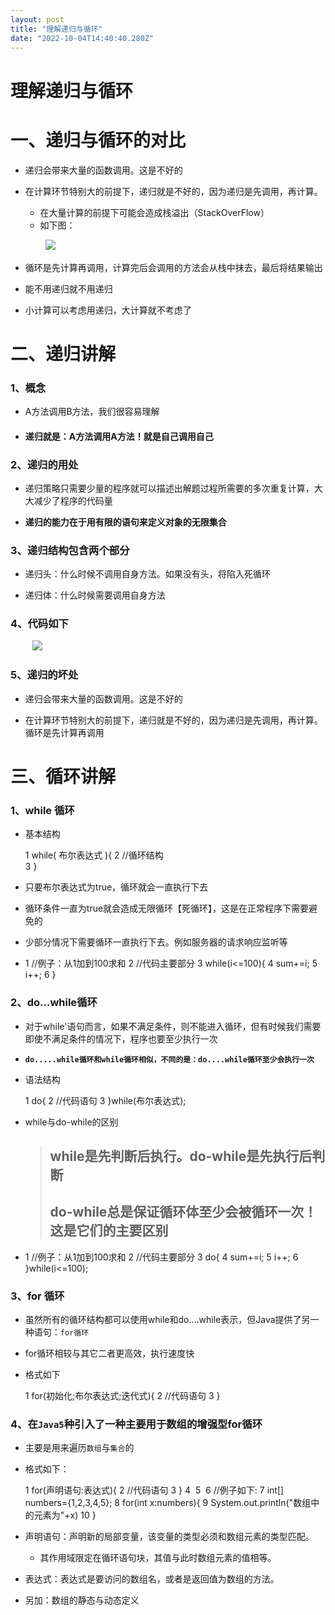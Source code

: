 ```yaml
---
layout: post
title: "理解递归与循环"
date: "2022-10-04T14:40:40.280Z"
---
```

理解递归与循环
=======

一、递归与循环的对比
==========

*   递归会带来大量的函数调用。这是不好的
    
*   在计算环节特别大的前提下，递归就是不好的，因为递归是先调用，再计算。
    
    *   在大量计算的前提下可能会造成栈溢出（StackOverFlow）
    *   如下图：

　　　　![](https://img2022.cnblogs.com/blog/2986556/202210/2986556-20221004205536927-1113745393.png)

*   循环是先计算再调用，计算完后会调用的方法会从栈中抹去，最后将结果输出
    
*   能不用递归就不用递归
*   小计算可以考虑用递归，大计算就不考虑了

二、递归讲解
======

### 1、概念

*   A方法调用B方法，我们很容易理解
    
*   #### 递归就是：A方法调用A方法！就是自己调用自己
    

### 2、递归的用处

*   递归策略只需要少量的程序就可以描述出解题过程所需要的多次重复计算，大大减少了程序的代码量
    
*   **递归的能力在于用有限的语句来定义对象的无限集合**
    

### 3、递归结构包含两个部分

*   递归头：什么时候不调用自身方法。如果没有头，将陷入死循环
    
*   递归体：什么时候需要调用自身方法
    

### 4、代码如下

         ![](https://img2022.cnblogs.com/blog/2986556/202210/2986556-20221004203645244-679691665.png)

### 5、递归的坏处

*   递归会带来大量的函数调用。这是不好的
    
*   在计算环节特别大的前提下，递归就是不好的，因为递归是先调用，再计算。循环是先计算再调用
    

三、循环讲解
======

### 1、while 循环

*   基本结构
    
    1 while( 布尔表达式 ){ 
    2     //循环结构  
    3 }
    
*   只要布尔表达式为true，循环就会一直执行下去
    
*   循环条件一直为true就会造成无限循环【死循环】，这是在正常程序下需要避免的
    
*   少部分情况下需要循环一直执行下去。例如服务器的请求响应监听等
    
*   1  //例子：从1加到100求和
    2  //代码主要部分
    3  while(i<=100){
    4     sum+=i;
    5     i++;
    6  }
    

### 2、do...while循环

*   对于while'语句而言，如果不满足条件，则不能进入循环，但有时候我们需要即使不满足条件的情况下，程序也要至少执行一次
    
*   **`do.....while循环和while循环相似，不同的是：do....while循环至少会执行一次`**
    
*   语法结构
    
    1  do{
    2      //代码语句
    3  }while(布尔表达式);
    
*   while与do-while的区别
    
    > **while是先判断后执行。do-while是先执行后判断**
    > --------------------------------
    > 
    > do-while总是保证循环体至少会被循环一次！这是它们的主要区别
    > ---------------------------------
    
*   1 //例子：从1加到100求和
    2  //代码主要部分
    3  do{
    4    sum+=i;
    5    i++;
    6  }while(i<=100); 
    

### 3、for 循环

*   虽然所有的循环结构都可以使用while和do....while表示，但Java提供了另一种语句：`for循环`
    
*   for循环相较与其它二者更高效，执行速度快
    
*   格式如下
    
    1  for(初始化;布尔表达式;迭代式){
    2      //代码语句
    3  }
    

### 4、在`Java5`种引入了一种主要用于数组的增强型for循环

*   主要是用来遍历`数组`与`集合`的
    
*   格式如下：
    
     1  for(声明语句:表达式){
     2      //代码语句
     3  }
     4  ​
     5  ​
     6  //例子如下:
     7  int\[\] numbers={1,2,3,4,5};
     8  for(int x:numbers){ 9      System.out.println("数组中的元素为"+x)
    10  }
    
*   声明语句：声明新的局部变量，该变量的类型必须和数组元素的类型匹配。
    
    *   其作用域限定在循环语句块，其值与此时数组元素的值相等。
        
*   表达式：表达式是要访问的数组名，或者是返回值为数组的方法。
    
*   另加：数组的静态与动态定义